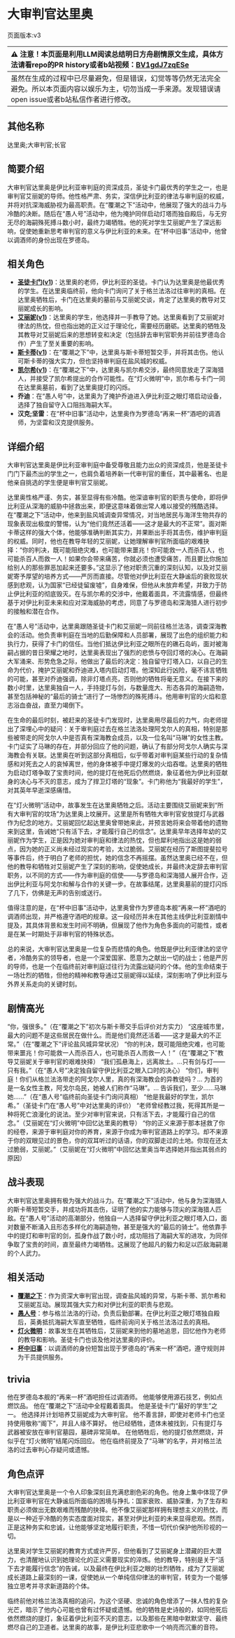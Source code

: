 # 大审判官达里奥
页面版本:v3
 

| :warning: 注意！本页面是利用LLM阅读总结明日方舟剧情原文生成，具体方法请看repo的PR history或者b站视频：[BV1gdJ7zqESe](https://www.bilibili.com/video/BV1gdJ7zqESe/)         |
|:----------------------------|
| 虽然在生成的过程中已尽量避免，但是错误，幻觉等等仍然无法完全避免。所以本页面内容以娱乐为主，切勿当成一手来源。发现错误请open issue或者b站私信作者进行修改。|



## 其他名称
达里奥;大审判官;长官
## 简要介绍
大审判官达里奥是伊比利亚审判庭的资深成员，圣徒卡门最优秀的学生之一，也是审判官艾丽妮的导师。他性格严肃、务实，深信伊比利亚的律法与审判庭的权威，并将对抗深海威胁视为最高职责。在“覆潮之下”活动中，他展现了强大的战斗力与冷酷的决断。随后在“愚人号”活动中，他为掩护同伴启动灯塔而独自殿后，与无穷无尽的海嗣殊死搏斗数小时，最终力竭牺牲。他的死对学生艾丽妮产生了深远影响，促使她重新思考审判官的意义与伊比利亚的未来。在“杯中旧事”活动中，他曾以调酒师的身份出现在罗德岛。
## 相关角色
-   **[圣徒卡门](extended_char_sheng_tu_ka_men.md)([v1](../chars/extended_char_sheng_tu_ka_men.md))**：达里奥的老师，伊比利亚的圣徒。卡门认为达里奥是他最优秀的学生。在达里奥临终前，他向卡门询问了关于格兰法洛过往审判的真相。在达里奥牺牲后，卡门在达里奥的墓前与艾丽妮交谈，肯定了达里奥的教导对艾丽妮成长的影响。
-   **[艾丽妮](char_4009_irene.md)([v1](../chars/char_4009_irene.md))**：达里奥的学生，他选择并一手教导了她。达里奥看到了艾丽妮对律法的热忱，但也指出她的正义过于理论化，需要经历磨砺。达里奥的牺牲及其教导对艾丽妮后来的思想转变和决定（包括辞去审判官职务并前往罗德岛合作）产生了至关重要的影响。
-   **[斯卡蒂](char_263_skadi.md)([v1](../chars/char_263_skadi.md))**：在“覆潮之下”中，达里奥与斯卡蒂短暂交手，并将其击伤。他认可斯卡蒂的强大实力，但也坚持审判庭在盐风城的权威。
-   **[凯尔希](char_003_kalts.md)([v1](../chars/char_003_kalts.md))**：在“覆潮之下”中，达里奥与凯尔希交涉，最终同意放走了深海猎人，并接受了凯尔希提出的合作可能性。在“灯火微明”中，凯尔希与卡门一同在达里奥墓前，看到了达里奥提灯的闪烁。
-   **乔迪**：在“愚人号”中，达里奥为了掩护乔迪进入伊比利亚之眼灯塔启动设备，选择了独自留守入口阻挡海嗣大军。
-   **汉克;坚雷**：在“杯中旧事”活动中，达里奥作为罗德岛“再来一杯”酒吧的调酒师，为坚雷和汉克提供服务。
## 详细介绍
大审判官达里奥是伊比利亚审判庭中备受尊敬且能力出众的资深成员，他是圣徒卡门门下最杰出的学生之一，也肩负着培养新一代审判官的重任，其中最著名、也是他亲自挑选的学生便是审判官艾丽妮。

达里奥性格严谨、务实，甚至显得有些冷酷。他深谙审判官的职责与使命，即将伊比利亚从深海的威胁中拯救出来，即便这意味着做出常人难以接受的残酷选择。在“覆潮之下”活动中，他来到盐风城调查异常情况，对当地居民与海洋生物共存的现象表现出极度的警惕，认为“他们竟然还活着——这才是最大的不正常”。面对斯卡蒂这样的强大个体，他能够准确判断其实力，并果断出手将其击伤，维护审判庭的权威。同时，他也在教导年轻的艾丽妮，让她理解审判官所面临的艰难抉择：“你的判决，既可能阻绝灾难，也可能带来噩兆！你可能救一人而杀百人，也可能杀百人而救一人！如果你会带来痛苦，你就必须也遭受痛苦，而且要比你施加给别人的那些罪恶加起来还要多。”这显示了他对职责沉重的深刻认知，以及对艾丽妮寄予厚望的培养方式——严厉而直接。尽管他对伊比利亚在大静谧后的衰败现状感到悲观，认为国家“已经徒留废墟”，自身难保，但他从未放弃希望，并致力于防止伊比利亚的彻底毁灭。在与凯尔希的交涉中，他戴着面具，不流露情感，但最终基于对伊比利亚未来和应对深海威胁的考虑，同意了与罗德岛和深海猎人进行初步的接触和潜在合作。

在“愚人号”活动中，达里奥跟随圣徒卡门和艾丽妮一同前往格兰法洛，调查深海教会的活动。他负责审判庭在当地的后勤保障和人员部署，展现了出色的组织能力和执行力，获得了卡门的信任。当他们抵达伊比利亚之眼所在的礁石岛屿，面对被海嗣占据的昔日荣耀之地时，达里奥表现出了强烈的悲愤与夺回灯塔的决心。在海嗣大军涌来、形势危急之际，他做出了最后的决定：独自留守灯塔入口，以自己的生命为代价，掩护艾丽妮和乔迪进入塔内启动灯塔。他深知此行凶险，毫不讳言牺牲的可能，甚至对乔迪强调，除非灯塔点亮，否则他的牺牲将毫无意义。在接下来的数小时里，达里奥独自一人，手持提灯与剑，与数量庞大、形态各异的海嗣造物，甚至包括神秘的“最后的骑士”进行了一场惨烈的殊死搏斗。他用审判官的火焰和意志浴血奋战，直至力竭倒下。

在生命的最后时刻，被赶来的圣徒卡门发现时，达里奥用尽最后的力气，向老师提出了深埋心中的疑问：关于审判庭过去在格兰法洛处理阿戈尔人的真相，特别是那些被带走的阿戈尔人中是否真有深海教会成员，以及一位名叫“马琳”的女性主教。卡门证实了马琳的存在，并部分回应了他的问题，确认了有部分阿戈尔人确实与深海教会有关联。达里奥在听到这部分真相后，似乎带着对审判庭某些行动的复杂情感和对死去之人的哀悼离世，他的身体被手中提灯爆发的火焰吞噬。达里奥的牺牲为启动灯塔争取了宝贵时间，他的提灯在他死后仍然燃烧，象征着他为伊比利亚献身的决心与不灭的意志，成为了捍卫灯塔的“现象”。卡门称他为“我最好的学生”，对其英年早逝深感痛惜。

在“灯火微明”活动中，故事发生在达里奥牺牲之后。活动主要围绕艾丽妮来到“所有大审判官的坟场”为达里奥上坟展开。这里是所有牺牲大审判官安放提灯与武器作为纪念的地方。艾丽妮回忆起达里奥曾带她来此，并预言她将来会带着他的遗物来到这里，告诫她“只有活下去，才能履行自己的信念”。达里奥早年选择年幼的艾丽妮作为学生，正是因为她对审判庭和律法的热忱，但也犀利地指出这是她的弱点，因为她的正义尚未经过现实的考验，太过脆弱。艾丽妮在经历了斯图提斐拉号等事件后，终于明白了老师的担忧，她的信念不再摇摆。虽然达里奥已经不在，但他的教导和牺牲对艾丽妮产生了深刻的影响，促使她成长，并最终决定辞去审判官职务，以不同的方式——作为审判庭的信使——与罗德岛和深海猎人展开合作，迈出伊比利亚与阿戈尔和解与合作的关键一步。在故事结尾，达里奥墓前的提灯闪烁了几下，仿佛是无声的告别或送行。

值得注意的是，在“杯中旧事”活动中，达里奥曾作为罗德岛本舰“再来一杯”酒吧的调酒师出现，并严格遵守酒吧的规章。这一段经历并未在其他主线伊比利亚剧情中提及，其具体背景和发生时间不明确，但展现了他作为角色多面向的可能性，或者是在某一时期处于非审判官的特殊状态。

总的来说，大审判官达里奥是一位复杂而悲情的角色。他既是伊比利亚律法的坚守者，冷酷务实的领导者，也是一个深爱国家、愿意为之献出一切的战士；他是严厉的导师，也是一个在临终前对审判庭过往行为流露出疑问的个体。他的生命结束于一场壮烈的牺牲，但他的精神和教导通过艾丽妮得以延续，深刻影响了伊比利亚与外界关系走向的关键时刻。
## 剧情高光
“你，强很多。”（在“覆潮之下”初次与斯卡蒂交手后评价对方实力）
“这座城市里，最大的问题不是这些居民在做什么。而是他们竟然还活着——这才是最大的不正常。”（在“覆潮之下”评论盐风城异常状况）
“你的判决，既可能阻绝灾难，也可能带来噩兆！你可能救一人而杀百人，也可能杀百人而救一人！”（在“覆潮之下”教导艾丽妮关于审判官的艰难抉择）
“我们孤悬海上，远离故土。...只有剑与灯——只有我。”（在“愚人号”决定独自留守伊比利亚之眼入口时的决心）
“你们，审判庭！你们从格兰法洛带走的阿戈尔人里，真的有深海教会的异教徒吗？... 为首的是一名女性主教，阿戈尔岛民，她被人们称作“马琳”。... 告诉我们，至少......马琳她......”（在“愚人号”临终前向圣徒卡门询问真相）
“他是我最好的学生，凯尔希。”（圣徒卡门在“愚人号”中对达里奥的评价）
“老师曾经教过我，死得其所是一种将死亡浪漫化的说法。至少对审判官来说，只有活下去，才能履行自己的信念。”（艾丽妮在“灯火微明”中回忆达里奥的教导）
“你的正义来源于那本拯救了你的经卷，来源于审判庭对你的养育，来源于你成为审判官道路上的学习。却不来源于你的双眼见过的景色，你的双耳听过的话语，你的双脚走过的土地。你现在还太过脆弱，艾丽妮。”（艾丽妮在“灯火微明”中回忆达里奥当年选择她并指出其弱点的原因）
## 战斗表现
大审判官达里奥拥有极为强大的战斗力。在“覆潮之下”活动中，他与身为深海猎人的斯卡蒂短暂交手，并成功将其击伤，证明了他的实力能够与顶尖的深海猎人匹敌。在“愚人号”活动的高潮部分，他独自一人选择留守伊比利亚之眼灯塔入口，面对数量不断涌入且形态多样化的海嗣造物，甚至是强大的“最后的骑士”。他依靠手中的提灯和审判官的剑，孤身作战了数小时，成功阻挡了海嗣大军的进攻，为同伴争取了宝贵的时间，直至最终力竭牺牲。这展现了他超凡的毅力和足以匹敌海嗣潮的个人武力。
## 相关活动
-   **[覆潮之下](../stories/act18d3.md)**：作为资深大审判官出现，调查盐风城的异常，与斯卡蒂、凯尔希和艾丽妮互动。展现其强大实力和对伊比利亚的职责与悲观。
-   **[愚人号](../stories/act17side.md)**：参与格兰法洛的行动，负责后勤部署。在伊比利亚之眼灯塔独自殿后，英勇抵抗海嗣大军直至牺牲，临终前询问关于格兰法洛过去的真相。
-   **[灯火微明](../stories/story_irene_set_1.md)**：故事发生在其牺牲后，艾丽妮来到他的墓地追思，回忆他作为老师的教导和影响。圣徒卡门也谈及他对达里奥的评价。
-   **[杯中旧事](../stories/story_durnar_set_2.md)**：以调酒师的身份短暂出现于罗德岛的“再来一杯”酒吧，遵守规则并为干员提供服务。
## trivia
他在罗德岛本舰的“再来一杯”酒吧担任过调酒师。
他能够使用源石技艺，例如点燃饮品。
他在“覆潮之下”活动中全程戴着面具。
他是圣徒卡门“最好的学生”之一。
他选择并计划培养艾丽妮成为大审判官。
他不善言辞，即使对老师卡门也坚持使用敬称“阁下”，并且人缘不算好。
他已经牺牲，遗体未被找到，只有提灯与武器被安放在审判官墓园，墓碑非常简单。
在他牺牲后，他的提灯依然燃烧，并似乎在“灯火微明”结尾闪烁回应。
他在临终前提及了“马琳”的名字，并对格兰法洛的过去审判心存疑问或遗憾。
## 角色点评
大审判官达里奥是一个令人印象深刻且充满悲剧色彩的角色。他身上集中体现了伊比利亚审判官在大静谧后所面临的困境与挣扎：国家衰败、威胁深重，为了生存和职责必须做出无数艰难而残酷的抉择。他不像艾丽妮那样拥有理想主义的热忱，而是以一种近乎冷酷的务实态度面对现实，甚至对伊比利亚的未来显得悲观。然而，正是这种务实和忠诚，让他能够坚定地履行职责，不惜一切代价保护他所珍视的一切。

达里奥对学生艾丽妮的教育方式或许严厉，但他看到了艾丽妮身上潜藏的巨大潜力，也清醒地认识到她理论化的正义需要现实的淬炼。他的教导，特别是关于“活下去才能履行信念”的告诫，以及最终在伊比利亚之眼的壮烈牺牲，成为了艾丽妮成长道路上最深刻的一课，促使她从一个单纯信仰律法的审判官，转变为一个能够独立思考并寻求新道路的个体。

临终前他对格兰法洛真相的追问，为这个坚硬、忠诚的角色增添了一抹人性的复杂光芒，暗示了他内心可能也曾有过怀疑或遗憾。他的牺牲是史诗般的，如同他死后依然燃烧的提灯，象征着伊比利亚不灭的意志，以及那些在黑暗中默默坚守、最终燃尽自己的卫道者。达里奥的故事，是伊比利亚悲歌中一个响亮而沉重的音符。